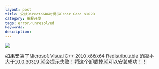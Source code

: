 ```yaml
---
layout: post
title: 安装DirectXSDK时提示Error Code s1023
category: 编程开发
tags: error／unresolved
keywords: 
description: 
---
```


![](http://hi.csdn.net/attachment/201112/17/0_1324128553CoAd.gif)

<span style="font-size:16px;">如果安装了</span><span
style="line-height:18px;background-color:#f7f7f7;font-family:Tahoma, Arial, Helvetica, sans-serif;color:#333333;"><span
style="padding-bottom:0px;border-right-width:0px;margin:0px;padding-left:0px;padding-right:0px;border-top-width:0px;border-bottom-width:0px;font-size:12px;vertical-align:baseline;border-left-width:0px;padding-top:0px;"><span
style="font-size:16px;">Microsoft Visual C++ 2010 x86/x64
Redistributable 的版本大于</span><span
style="line-height:18px;background-color:#f7f7f7;font-family:Tahoma, Arial, Helvetica, sans-serif;color:#333333;font-size:16px;"><span
style="padding-bottom:0px;border-right-width:0px;margin:0px;padding-left:0px;padding-right:0px;border-top-width:0px;border-bottom-width:0px;font-size:16px;vertical-align:baseline;border-left-width:0px;padding-top:0px;">10.0.30319
就会提示失败！将这个卸载掉就可以安装成功！！</span></span></span></span>








